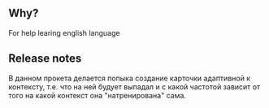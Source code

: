 ## Why? 
For help learing english language

## Release notes

В данном прокета делается попыка создание карточки адаптивной к контексту, т.е. что на ней будует выпадал и с какой частотой зависит от того на какой контекст она "натренирована" сама. 


